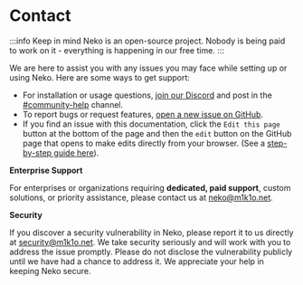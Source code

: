 # Contact

:::info Keep in mind
Neko is an open-source project. Nobody is being paid to work on it - everything is happening in our free time.
:::

We are here to assist you with any issues you may face while setting up or using Neko. Here are some ways to get support:

- For installation or usage questions, [join our Discord](https://discord.gg/3U6hWpC) and post in the [#community-help](https://discord.com/channels/665851821906067466/696222582114091088) channel.
- To report bugs or request features, [open a new issue on GitHub](https://github.com/hiradnikoo/neko/issues).
- If you find an issue with this documentation, click the `Edit this page` button at the bottom of the page and then the `edit` button on the GitHub page that opens to make edits directly from your browser. (See a [step-by-step guide here](https://docs.github.com/en/repositories/working-with-files/managing-files/editing-files)).

**Enterprise Support**

For enterprises or organizations requiring **dedicated, paid support**, custom solutions, or priority assistance, please contact us at <a href="mailto:neko@m1k1o.net">neko@m1k1o.net</a>.

**Security**

If you discover a security vulnerability in Neko, please report it to us directly at <a href="mailto:security@m1k1o.net">security@m1k1o.net</a>. We take security seriously and will work with you to address the issue promptly. Please do not disclose the vulnerability publicly until we have had a chance to address it. We appreciate your help in keeping Neko secure.
